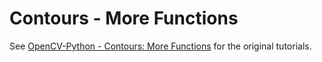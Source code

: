 # Contours - More Functions

See [OpenCV-Python - Contours: More Functions](https://opencv-python-tutroals.readthedocs.org/en/latest/py_tutorials/py_imgproc/py_contours/py_contours_more_functions/py_contours_more_functions.html#contours-more-functions) for the original tutorials.
